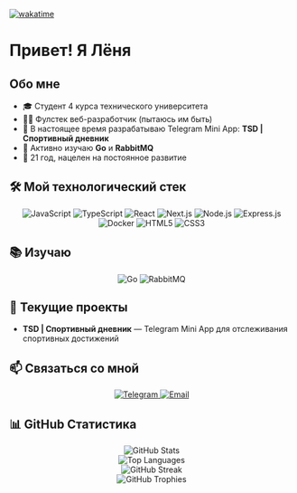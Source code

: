 [![wakatime](https://wakatime.com/badge/user/0627f985-4344-4b37-b74f-0b41b787dfeb.svg)](https://wakatime.com/@0627f985-4344-4b37-b74f-0b41b787dfeb)

# Привет! Я Лёня

## Обо мне
- 🎓 Студент 4 курса технического университета
- 👨‍💻 Фулстек веб-разработчик (пытаюсь им быть)
- 📱 В настоящее время разрабатываю Telegram Mini App: **TSD | Спортивный дневник**
- 🌱 Активно изучаю **Go** и **RabbitMQ**
- 🎯 21 год, нацелен на постоянное развитие

## 🛠️ Мой технологический стек

<div align="center">
  <img src="https://img.shields.io/badge/-JavaScript-F7DF1E?style=for-the-badge&logo=javascript&logoColor=black" alt="JavaScript" />
  <img src="https://img.shields.io/badge/-TypeScript-3178C6?style=for-the-badge&logo=typescript&logoColor=white" alt="TypeScript" />
  <img src="https://img.shields.io/badge/-React-61DAFB?style=for-the-badge&logo=react&logoColor=black" alt="React" />
  <img src="https://img.shields.io/badge/-Next.js-000000?style=for-the-badge&logo=next.js&logoColor=white" alt="Next.js" />
  <img src="https://img.shields.io/badge/-Node.js-339933?style=for-the-badge&logo=node.js&logoColor=white" alt="Node.js" />
  <img src="https://img.shields.io/badge/-Express-000000?style=for-the-badge&logo=express&logoColor=white" alt="Express.js" />
  <img src="https://img.shields.io/badge/-Docker-2496ED?style=for-the-badge&logo=docker&logoColor=white" alt="Docker" />
  <img src="https://img.shields.io/badge/-HTML5-E34F26?style=for-the-badge&logo=html5&logoColor=white" alt="HTML5" />
  <img src="https://img.shields.io/badge/-CSS3-1572B6?style=for-the-badge&logo=css3&logoColor=white" alt="CSS3" />
</div>

## 📚 Изучаю

<div align="center">
  <img src="https://img.shields.io/badge/-Go-00ADD8?style=for-the-badge&logo=go&logoColor=white" alt="Go" />
  <img src="https://img.shields.io/badge/-RabbitMQ-FF6600?style=for-the-badge&logo=rabbitmq&logoColor=white" alt="RabbitMQ" />
</div>

## 🔭 Текущие проекты

- **TSD | Спортивный дневник** — Telegram Mini App для отслеживания спортивных достижений

## 📫 Связаться со мной

<div align="center">
  <a href="https://t.me/ll_ogl">
    <img src="https://img.shields.io/badge/-Telegram-26A5E4?style=for-the-badge&logo=telegram&logoColor=white" alt="Telegram" />
  </a>
  <a href="mailto:oglenyaboss@icloud.com">
    <img src="https://img.shields.io/badge/-Email-D14836?style=for-the-badge&logo=gmail&logoColor=white" alt="Email" />
  </a>
</div>

## 📊 GitHub Статистика

<div align="center">
  <img src="https://github-readme-stats.vercel.app/api?username=oglenyaboss&show_icons=true&theme=tokyonight" alt="GitHub Stats" />
</div>

<div align="center">
  <img src="https://github-readme-stats.vercel.app/api/top-langs/?username=oglenyaboss&layout=compact&theme=tokyonight" alt="Top Languages" />
</div>

<div align="center">
  <img src="https://github-readme-streak-stats.herokuapp.com/?user=oglenyaboss&theme=tokyonight" alt="GitHub Streak" />
</div>

<div align="center">
  <img src="https://github-profile-trophy.vercel.app/?username=oglenyaboss&theme=nord&column=7" alt="GitHub Trophies" />
</div>
